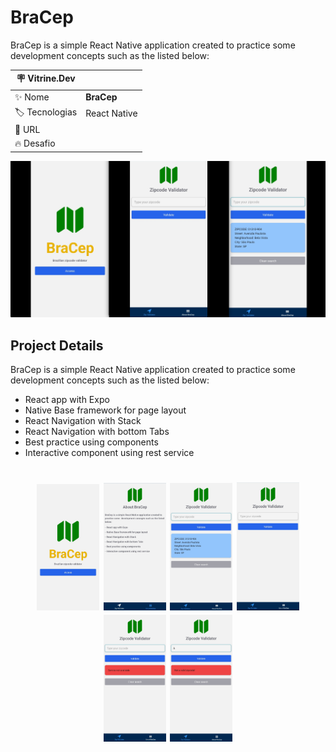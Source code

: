 # BraCep

BraCep is a simple React Native application created to practice some development concepts such as the listed below:

| :placard: Vitrine.Dev |     |
| -------------  | --- |
| :sparkles: Nome        | **BraCep**
| :label: Tecnologias | React Native
| :rocket: URL         | 
| :fire: Desafio     | 

<!-- Inserir imagem com a #vitrinedev ao final do link -->
![](.images/vitrine_dev.png#vitrinedev)

## Project Details

BraCep is a simple React Native application created to practice some development concepts such as the listed below:

- React app with Expo
- Native Base framework for page layout
- React Navigation with Stack
- React Navigation with bottom Tabs
- Best practice using components
- Interactive component using rest service

<h1 align="center">
    <img alt="Home" title="Home" src=".images/bracep_home.jpg" width="100px" />
    <img alt="About" title="Agout" src=".images/bracep_about.jpg" width="100px" />
    <img alt="Result" title="Result" src=".images/bracep_result.jpg" width="100px" />
    <img alt="Search" title="Search" src=".images/bracep_search.jpg" width="100px" />
    <img alt="Service" title="Service" src=".images/bracep_service.jpg" width="100px" />
    <img alt="Validation" title="Validation" src=".images/bracep_validation.jpg" width="100px" />
</h1>



